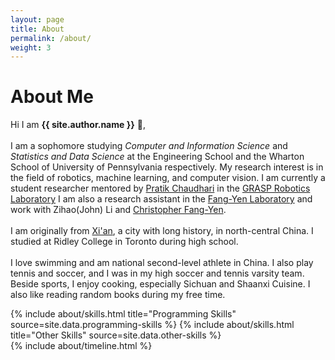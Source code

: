 ```yaml
---
layout: page
title: About
permalink: /about/
weight: 3
---
```


# **About Me**

Hi I am **{{ site.author.name }}** :wave:,<br><br>
I am a sophomore studying <i>Computer and Information Science</i> and <i>Statistics and Data Science</i> at the Engineering School and the Wharton School of University of Pennsylvania respectively. My research interest is in the field of robotics, machine learning, and computer vision. I am currently a student researcher mentored by <a href="https://pratikac.github.io/">Pratik Chaudhari</a> in the <a href="https://www.grasp.upenn.edu/">GRASP Robotics Laboratory</a> I am also a research assistant in the <a href="http://fangyenlab.seas.upenn.edu/">Fang-Yen Laboratory</a> and work with Zihao(John) Li and <a href="https://directory.seas.upenn.edu/christopher-fang-yen/">Christopher Fang-Yen</a>. 
<br><br>
I am originally from <a href="https://en.wikipedia.org/wiki/Xi%27an">Xi'an</a>, a city with long history, in north-central China. I studied at Ridley College in Toronto during high school. 
<br><br>
I love swimming and am national second-level athlete in China. I also play tennis and soccer, and I was in my high soccer and tennis varsity team. Beside sports, I enjoy cooking, especially Sichuan and Shaanxi Cuisine. I also like reading random books during my free time.

<div class="row">
{% include about/skills.html title="Programming Skills" source=site.data.programming-skills %}
{% include about/skills.html title="Other Skills" source=site.data.other-skills %}
</div>

<div class="row">
{% include about/timeline.html %}
</div>
